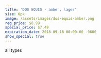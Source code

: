 ```yaml
---
title: 'DOS EQUIS - amber, lager'
size: 6pk
image: /assets/images/dos-equis-amber.png
reg_price: $8.99
special_price: $7.49
expiration_date: 2018-09-18 00:00:00 -0600
show_special: true
---
```


all types